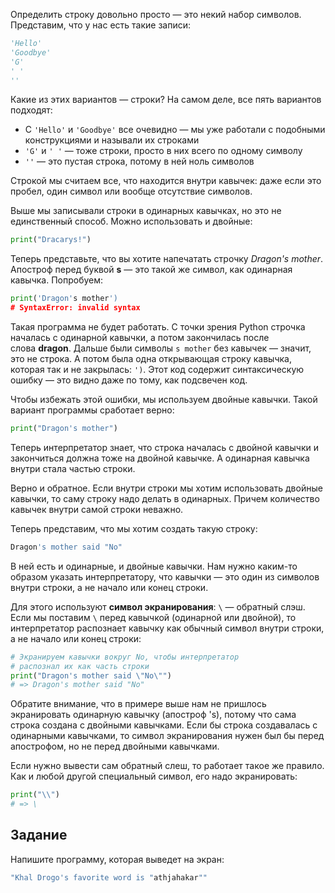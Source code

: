 Определить строку довольно просто — это некий набор символов. Представим, что у нас есть такие записи:

```python
'Hello'
'Goodbye'
'G'
' '
''
```

Какие из этих вариантов — строки? На самом деле, все пять вариантов подходят:

-   С `'Hello'` и `'Goodbye'` все очевидно — мы уже работали с подобными конструкциями и называли их строками
-   `'G'` и `' '` — тоже строки, просто в них всего по одному символу
-   `''` — это пустая строка, потому в ней ноль символов

Строкой мы считаем все, что находится внутри кавычек: даже если это пробел, один символ или вообще отсутствие символов.

Выше мы записывали строки в одинарных кавычках, но это не единственный способ. Можно использовать и двойные:

```python
print("Dracarys!")
```

Теперь представьте, что вы хотите напечатать строчку _Dragon's mother_. Апостроф перед буквой **s** — это такой же символ, как одинарная кавычка. Попробуем:

```python
print('Dragon's mother')
# SyntaxError: invalid syntax
```

Такая программа не будет работать. С точки зрения Python строчка началась с одинарной кавычки, а потом закончилась после слова **dragon**. Дальше были символы `s mother` без кавычек — значит, это не строка. А потом была одна открывающая строку кавычка, которая так и не закрылась: `')`. Этот код содержит синтаксическую ошибку — это видно даже по тому, как подсвечен код.

Чтобы избежать этой ошибки, мы используем двойные кавычки. Такой вариант программы сработает верно:

```python
print("Dragon's mother")
```

Теперь интерпретатор знает, что строка началась с двойной кавычки и закончиться должна тоже на двойной кавычке. А одинарная кавычка внутри стала частью строки.

Верно и обратное. Если внутри строки мы хотим использовать двойные кавычки, то саму строку надо делать в одинарных. Причем количество кавычек внутри самой строки неважно.

Теперь представим, что мы хотим создать такую строку:

```python
Dragon's mother said "No"
```

В ней есть и одинарные, и двойные кавычки. Нам нужно каким-то образом указать интерпретатору, что кавычки — это один из символов внутри строки, а не начало или конец строки.

Для этого используют **символ экранирования**: `\` — обратный слэш. Если мы поставим `\` перед кавычкой (одинарной или двойной), то интерпретатор распознает кавычку как обычный символ внутри строки, а не начало или конец строки:

```python
# Экранируем кавычки вокруг No, чтобы интерпретатор
# распознал их как часть строки
print("Dragon's mother said \"No\"")
# => Dragon's mother said "No"
```

Обратите внимание, что в примере выше нам не пришлось экранировать одинарную кавычку (апостроф 's), потому что сама строка создана с двойными кавычками. Если бы строка создавалась с одинарными кавычками, то символ экранирования нужен был бы перед апострофом, но не перед двойными кавычками.

Если нужно вывести сам обратный слеш, то работает такое же правило. Как и любой другой специальный символ, его надо экранировать:

```python
print("\\")
# => \
```

## Задание

Напишите программу, которая выведет на экран:

```awk
"Khal Drogo's favorite word is "athjahakar""
```